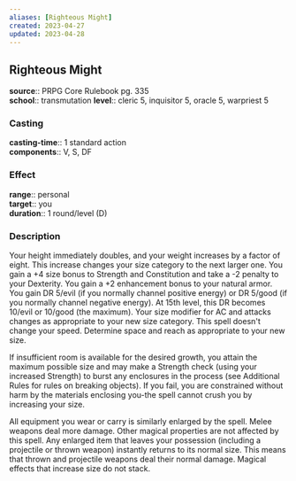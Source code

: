```yaml
---
aliases: [Righteous Might]
created: 2023-04-27
updated: 2023-04-28
---
```


## Righteous Might

**source**:: PRPG Core Rulebook pg. 335  
**school**:: transmutation
**level**:: cleric 5, inquisitor 5, oracle 5, warpriest 5

### Casting

**casting-time**:: 1 standard action  
**components**:: V, S, DF

### Effect

**range**:: personal  
**target**:: you  
**duration**:: 1 round/level (D)

### Description

Your height immediately doubles, and your weight increases by a factor of eight. This increase changes your size category to the next larger one. You gain a +4 size bonus to Strength and Constitution and take a -2 penalty to your Dexterity. You gain a +2 enhancement bonus to your natural armor. You gain DR 5/evil (if you normally channel positive energy) or DR 5/good (if you normally channel negative energy). At 15th level, this DR becomes 10/evil or 10/good (the maximum). Your size modifier for AC and attacks changes as appropriate to your new size category. This spell doesn't change your speed. Determine space and reach as appropriate to your new size.  
  
If insufficient room is available for the desired growth, you attain the maximum possible size and may make a Strength check (using your increased Strength) to burst any enclosures in the process (see Additional Rules for rules on breaking objects). If you fail, you are constrained without harm by the materials enclosing you-the spell cannot crush you by increasing your size.  
  
All equipment you wear or carry is similarly enlarged by the spell. Melee weapons deal more damage. Other magical properties are not affected by this spell. Any enlarged item that leaves your possession (including a projectile or thrown weapon) instantly returns to its normal size. This means that thrown and projectile weapons deal their normal damage. Magical effects that increase size do not stack.
